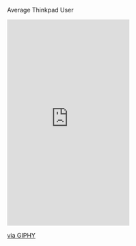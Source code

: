Average Thinkpad User
<iframe src="https://giphy.com/embed/CAYVZA5NRb529kKQUc" width="286" height="480" style="" frameBorder="0" class="giphy-embed" allowFullScreen></iframe><p><a href="https://giphy.com/gifs/chad-gigachad-giga-CAYVZA5NRb529kKQUc">via GIPHY</a></p>
